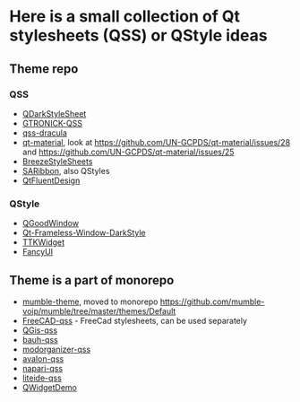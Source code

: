 # Here is a small collection of Qt stylesheets (QSS) or QStyle ideas

## Theme repo
### QSS
- [QDarkStyleSheet](https://github.com/ColinDuquesnoy/QDarkStyleSheet)
- [GTRONICK-QSS](https://github.com/GTRONICK/QSS)
- [qss-dracula](https://github.com/Supremist/qss-dracula)
- [qt-material](https://github.com/UN-GCPDS/qt-material), look at https://github.com/UN-GCPDS/qt-material/issues/28 and https://github.com/UN-GCPDS/qt-material/issues/25
- [BreezeStyleSheets](https://github.com/Alexhuszagh/BreezeStyleSheets)
- [SARibbon](https://github.com/czyt1988/SARibbon), also QStyles
- [QtFluentDesign](https://github.com/githubuser0xFFFF/QtFluentDesign)
### QStyle
- [QGoodWindow](https://github.com/antonypro/QGoodWindow)
- [Qt-Frameless-Window-DarkStyle](https://github.com/Jorgen-VikingGod/Qt-Frameless-Window-DarkStyle)
- [TTKWidget](https://github.com/Greedysky/TTKWidgetTools)
- [FancyUI](https://github.com/COLORREF/QWidget-FancyUI)
## Theme is a part of monorepo
- [mumble-theme](https://github.com/mumble-voip/mumble-theme), moved to monorepo https://github.com/mumble-voip/mumble/tree/master/themes/Default
- [FreeCAD-qss](https://github.com/FreeCAD/FreeCAD/tree/master/src/Gui/Stylesheets) - FreeCad stylesheets, can be used separately
- [QGis-qss](https://github.com/All4Gis/Load-QSS/tree/master/examples)
- [bauh-qss](https://github.com/vinifmor/bauh/tree/master/bauh/view/resources/style) 
- [modorganizer-qss](https://github.com/ModOrganizer2/modorganizer/tree/master/src/stylesheets)
- [avalon-qss](https://github.com/getavalon/core/tree/master/avalon/style)
- [napari-qss](https://github.com/napari/napari/tree/main/napari/_qt/qt_resources/styles)
- [liteide-qss](https://github.com/visualfc/liteide/tree/master/liteidex/deploy/liteapp/qss)
- [QWidgetDemo](https://github.com/feiyangqingyun/QWidgetDemo/tree/master/ui)
